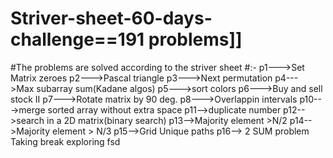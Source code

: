 # Striver-sheet-60-days-challenge==191 problems]]
#The problems are solved according to the striver sheet
#:-
p1--->Set Matrix zeroes
p2--->Pascal triangle
p3--->Next permutation
p4--->Max subarray sum(Kadane algos)
p5--->sort colors
p6--->Buy and sell stock II
p7--->Rotate matrix by 90 deg.
p8--->Overlappin intervals
p10--->merge sorted array without extra space
p11-->duplicate number
p12-->search in a 2D matrix(binary search)
p13-->Majority element >N/2
p14-->Majority element > N/3
p15-->Grid Unique paths
p16--> 2 SUM problem
Taking break exploring fsd

